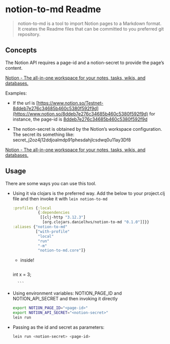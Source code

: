 
# notion-to-md Readme

> notion-to-md is a tool to import Notion pages to a Markdown format. It creates the Readme files that can be committed to you preferred git repository.


## Concepts

The Notion API requires a page-id and a notion-secret to provide the page’s content.

[Notion - The all-in-one workspace for your notes, tasks, wikis, and databases.](https://www.notion.so/)

Examples:

- If the url is [https://www.notion.so/Testnet-8ddeb7e276c34685b460c5380f592f9d](https://www.notion.so/8ddeb7e276c34685b460c5380f592f9d) for instance, the page-id is [8ddeb7e276c34685b460c5380f592f9d](https://www.notion.so/8ddeb7e276c34685b460c5380f592f9d)

- The notion-secret is obtained by the Notion’s workspace configuration. The secret its something like: secret_j2oz4j12ddjoalmdp91phesdahjlcsdwq0u11ay3Df8

[Notion - The all-in-one workspace for your notes, tasks, wikis, and databases.](https://www.notion.so/my-integrations)


## **Usage**

There are some ways you can use this tool.

- Using it via clojars is the preferred way. Add the below to your project.clj file and then invoke it with `lein notion-to-md`

	```clojure
  :profiles {:local
               {:dependencies
                [[clj-http "3.12.3"]
                 [org.clojars.danielhvs/notion-to-md "0.1.0"]]}}
  :aliases {"notion-to-md"     
              ["with-profile" 
               "local" 
               "run" 
               "-m" 
               "notion-to-md.core"]}

	```

	- inside!

		```c
  int x = 3;

		```



- Using environment variables: NOTION_PAGE_ID and NOTION_API_SECRET and then invoking it directly

	```bash
  export NOTION_PAGE_ID="<page-id>"
  export NOTION_API_SECRET="<notion-secret>"
  lein run

	```


- Passing as the id and secret as parameters:

	```bash
  lein run <notion-secret> <page-id>

	```


